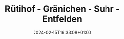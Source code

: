 ---
slug: "ruetihof_graenichen_suhr_entfelden"
title: "Rütihof - Gränichen - Suhr - Entfelden"
draft: false
type: activities
date: "2024-02-15T16:33:08+01:00"
country: "Schweiz/Suisse/Svizzera/Svizra"
state: "Aargau"
activity_type: "cycling"
length_km: 18.34
duration: "1h 10m"
moving_time: "1h 8m"
total_ascent: 257
total_descent: 252
start_time: "2024-02-15T16:33:08+01:00"
end_time: "2024-02-15T17:43:46+01:00"
start_point_lat: 47.33884
start_point_lon: 8.05080
end_point_lat: 47.33880
end_point_lon: 8.05062
elevation_start: 0.00
elevation_end: 0.00
difficulty: "Bewertung: mittel."
description: "Die Fahrradroute 'Rütihof - Gränichen - Suhr - Entfelden' beginnt in Aargau, Schweiz. Auf der 18,34 km langen Strecke können Sie die landschaftliche Schönheit der Region genießen. Mit einem Gesamtaufstieg von 257 Metern und einem Gesamtabstieg von 252 Metern bietet die Route eine ausgewogene Herausforderung. Die Gesamtdauer inklusive Pausen beträgt 1 Stunde und 10 Minuten"
teaser_image: ./images/teaser/ruetihof_graenichen_suhr_entfelden.png
// trackpoints:
---